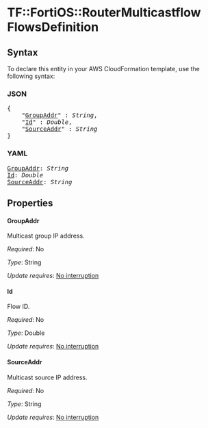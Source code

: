 # TF::FortiOS::RouterMulticastflow FlowsDefinition

## Syntax

To declare this entity in your AWS CloudFormation template, use the following syntax:

### JSON

<pre>
{
    "<a href="#groupaddr" title="GroupAddr">GroupAddr</a>" : <i>String</i>,
    "<a href="#id" title="Id">Id</a>" : <i>Double</i>,
    "<a href="#sourceaddr" title="SourceAddr">SourceAddr</a>" : <i>String</i>
}
</pre>

### YAML

<pre>
<a href="#groupaddr" title="GroupAddr">GroupAddr</a>: <i>String</i>
<a href="#id" title="Id">Id</a>: <i>Double</i>
<a href="#sourceaddr" title="SourceAddr">SourceAddr</a>: <i>String</i>
</pre>

## Properties

#### GroupAddr

Multicast group IP address.

_Required_: No

_Type_: String

_Update requires_: [No interruption](https://docs.aws.amazon.com/AWSCloudFormation/latest/UserGuide/using-cfn-updating-stacks-update-behaviors.html#update-no-interrupt)

#### Id

Flow ID.

_Required_: No

_Type_: Double

_Update requires_: [No interruption](https://docs.aws.amazon.com/AWSCloudFormation/latest/UserGuide/using-cfn-updating-stacks-update-behaviors.html#update-no-interrupt)

#### SourceAddr

Multicast source IP address.

_Required_: No

_Type_: String

_Update requires_: [No interruption](https://docs.aws.amazon.com/AWSCloudFormation/latest/UserGuide/using-cfn-updating-stacks-update-behaviors.html#update-no-interrupt)

